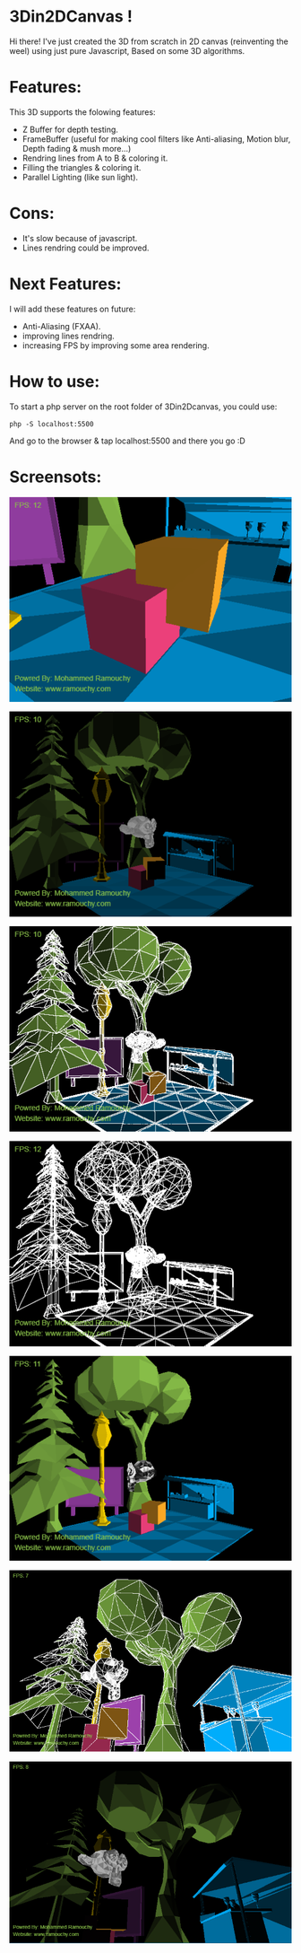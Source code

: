 # 3Din2DCanvas !
Hi there!
I've just created the 3D from scratch in 2D canvas (reinventing the weel) using just pure Javascript, Based on some 3D algorithms.

# Features:
This 3D supports the folowing features:
- Z Buffer for depth testing.
- FrameBuffer (useful for making cool filters like Anti-aliasing, Motion blur, Depth fading & mush more...)
- Rendring lines from A to B & coloring it.
- Filling the triangles & coloring it.
- Parallel Lighting (like sun light).

# Cons:
- It's slow because of javascript.
- Lines rendring could be improved.

# Next Features:
I will add these features on future:
- Anti-Aliasing (FXAA).
- improving lines rendring.
- increasing FPS by improving some area rendering.

# How to use:
To start a php server on the root folder of 3Din2Dcanvas, you could use:
```
php -S localhost:5500
```
And go to the browser & tap localhost:5500
and there you go :D
# Screensots:

![](https://raw.githubusercontent.com/medram/3Din2DCanvas/master/imgs/1.png)

![](https://raw.githubusercontent.com/medram/3Din2DCanvas/master/imgs/2.png)

![](https://raw.githubusercontent.com/medram/3Din2DCanvas/master/imgs/3.png)

![](https://raw.githubusercontent.com/medram/3Din2DCanvas/master/imgs/4.png)

![](https://raw.githubusercontent.com/medram/3Din2DCanvas/master/imgs/5.png)

![](https://raw.githubusercontent.com/medram/3Din2DCanvas/master/imgs/6.png)

![](https://raw.githubusercontent.com/medram/3Din2DCanvas/master/imgs/7.png)


